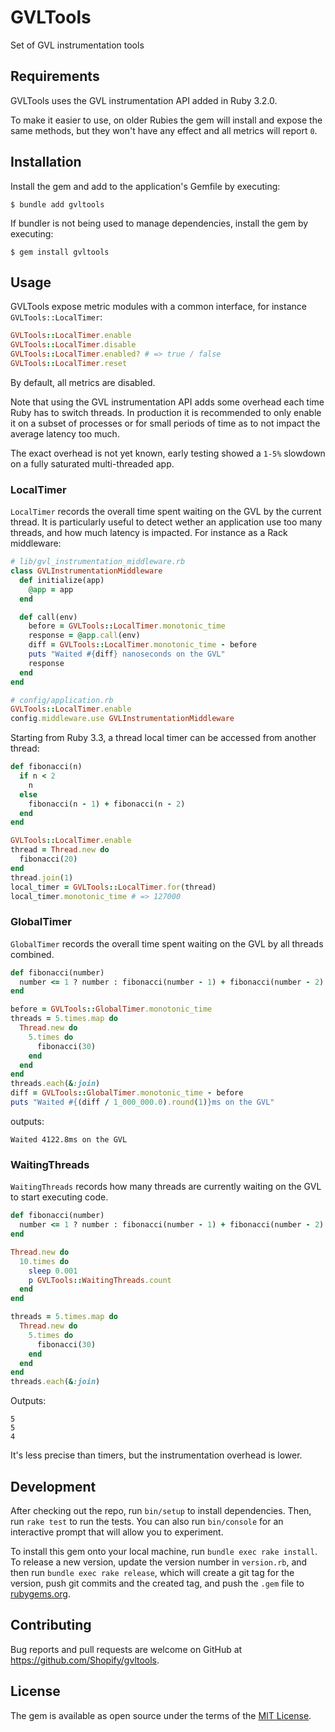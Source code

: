# GVLTools

Set of GVL instrumentation tools

## Requirements

GVLTools uses the GVL instrumentation API added in Ruby 3.2.0.

To make it easier to use, on older Rubies the gem will install and expose the same methods, but they won't have any effect and all metrics will report `0`.

## Installation

Install the gem and add to the application's Gemfile by executing:

    $ bundle add gvltools

If bundler is not being used to manage dependencies, install the gem by executing:

    $ gem install gvltools

## Usage

GVLTools expose metric modules with a common interface, for instance `GVLTools::LocalTimer`:

```ruby
GVLTools::LocalTimer.enable
GVLTools::LocalTimer.disable
GVLTools::LocalTimer.enabled? # => true / false
GVLTools::LocalTimer.reset
```

By default, all metrics are disabled.

Note that using the GVL instrumentation API adds some overhead each time Ruby has to switch threads.
In production it is recommended to only enable it on a subset of processes or for small periods of time as to not impact
the average latency too much.

The exact overhead is not yet known, early testing showed a `1-5%` slowdown on a fully saturated multi-threaded app.

### LocalTimer

`LocalTimer` records the overall time spent waiting on the GVL by the current thread.
It is particularly useful to detect wether an application use too many threads, and how much latency is impacted.
For instance as a Rack middleware:

```ruby
# lib/gvl_instrumentation_middleware.rb
class GVLInstrumentationMiddleware
  def initialize(app)
    @app = app
  end

  def call(env)
    before = GVLTools::LocalTimer.monotonic_time
    response = @app.call(env)
    diff = GVLTools::LocalTimer.monotonic_time - before
    puts "Waited #{diff} nanoseconds on the GVL"
    response
  end
end

# config/application.rb
GVLTools::LocalTimer.enable
config.middleware.use GVLInstrumentationMiddleware
```

Starting from Ruby 3.3, a thread local timer can be accessed from another thread:

```ruby
def fibonacci(n)
  if n < 2
    n
  else
    fibonacci(n - 1) + fibonacci(n - 2)
  end
end

GVLTools::LocalTimer.enable
thread = Thread.new do
  fibonacci(20)
end
thread.join(1)
local_timer = GVLTools::LocalTimer.for(thread)
local_timer.monotonic_time # => 127000
```

### GlobalTimer

`GlobalTimer` records the overall time spent waiting on the GVL by all threads combined.

```ruby
def fibonacci(number)
  number <= 1 ? number : fibonacci(number - 1) + fibonacci(number - 2)
end

before = GVLTools::GlobalTimer.monotonic_time
threads = 5.times.map do
  Thread.new do
    5.times do
      fibonacci(30)
    end
  end
end
threads.each(&:join)
diff = GVLTools::GlobalTimer.monotonic_time - before
puts "Waited #{(diff / 1_000_000.0).round(1)}ms on the GVL"
```

outputs:

```
Waited 4122.8ms on the GVL
```

### WaitingThreads

`WaitingThreads` records how many threads are currently waiting on the GVL to start executing code.

```ruby
def fibonacci(number)
  number <= 1 ? number : fibonacci(number - 1) + fibonacci(number - 2)
end

Thread.new do
  10.times do
    sleep 0.001
    p GVLTools::WaitingThreads.count
  end
end

threads = 5.times.map do
  Thread.new do
    5.times do
      fibonacci(30)
    end
  end
end
threads.each(&:join)
```

Outputs:

```
5
5
4
```

It's less precise than timers, but the instrumentation overhead is lower.

## Development

After checking out the repo, run `bin/setup` to install dependencies. Then, run `rake test` to run the tests. You can also run `bin/console` for an interactive prompt that will allow you to experiment.

To install this gem onto your local machine, run `bundle exec rake install`. To release a new version, update the version number in `version.rb`, and then run `bundle exec rake release`, which will create a git tag for the version, push git commits and the created tag, and push the `.gem` file to [rubygems.org](https://rubygems.org).

## Contributing

Bug reports and pull requests are welcome on GitHub at https://github.com/Shopify/gvltools.

## License

The gem is available as open source under the terms of the [MIT License](https://opensource.org/licenses/MIT).
